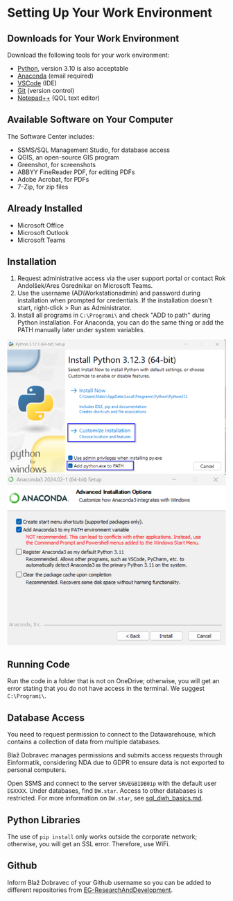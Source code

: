 # Setting Up Your Work Environment

## Downloads for Your Work Environment

Download the following tools for your work environment:
- [Python](https://www.python.org/downloads/release/python-3913/), version 3.10 is also acceptable
- [Anaconda](https://www.anaconda.com/download) (email required)
- [VSCode](https://code.visualstudio.com/download) (IDE)
- [Git](https://git-scm.com/downloads) (version control)
- [Notepad++](https://notepad-plus-plus.org/downloads/) (QOL text editor)

## Available Software on Your Computer

The Software Center includes:
- SSMS/SQL Management Studio, for database access
- QGIS, an open-source GIS program
- Greenshot, for screenshots
- ABBYY FineReader PDF, for editing PDFs
- Adobe Acrobat, for PDFs
- 7-Zip, for zip files

## Already Installed

- Microsoft Office
- Microsoft Outlook
- Microsoft Teams

## Installation

1. Request administrative access via the user support portal or contact Rok Andolšek/Ares Osrednikar on Microsoft Teams.
2. Use the username (AD\Workstationadmin) and password during installation when prompted for credentials. If the installation doesn't start, right-click > Run as Administrator.
3. Install all programs in `C:\Programi\` and check "ADD to path" during Python installation. For Anaconda, you can do the same thing or add the PATH manually later under system variables.

![Python Add to Path](screenshots/python_setup.png)
![Environment Variables](screenshots/anaconda_setup.png)


## Running Code

Run the code in a folder that is not on OneDrive; otherwise, you will get an error stating that you do not have access in the terminal. We suggest `C:\Programi\`.

## Database Access

You need to request permission to connect to the Datawarehouse, which contains a collection of data from multiple databases.

Blaž Dobravec manages permissions and submits access requests through Einformatik, considering NDA due to GDPR to ensure data is not exported to personal computers.

Open SSMS and connect to the server `SRVEGBIDB01p` with the default user `EGXXXX`. Under databases, find `DW.star`. Access to other databases is restricted. For more information on `DW.star`, see [sql_dwh_basics.md](06_sql_dwh_basics.md).

## Python Libraries

The use of `pip install` only works outside the corporate network; otherwise, you will get an SSL error. Therefore, use WiFi.

## Github

Inform Blaž Dobravec of your Github username so you can be added to different repositories from [EG-ResearchAndDevelopment](https://github.com/EG-ResearchAndDevelopment).
